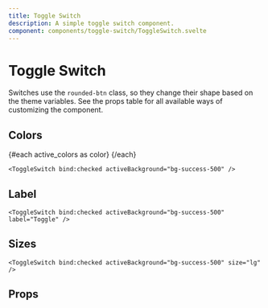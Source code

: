 ```yaml
---
title: Toggle Switch
description: A simple toggle switch component.
component: components/toggle-switch/ToggleSwitch.svelte
---
```


<script>
    import PropsTable from './PropsTable.svelte';
    import docs from '$lib/components/toggle-switch/ToggleSwitch.svelte?raw&sveld';
    import ToggleSwitch from '$lib/components/toggle-switch/ToggleSwitch.svelte';

    const active_colors = ['bg-primary-500', 'bg-secondary-500', 'bg-tertiary-500', 'bg-success-500', 'bg-warning-500', 'bg-error-500'];
</script>

# Toggle Switch

Switches use the `rounded-btn` class, so they change their shape based on the theme variables. See the props table for all available ways of customizing the component.

## Colors

<div class="w-full flex flex-wrap p-4 justify-center gap-4 items-center rounded-container border-1 border-surface-500/30-200/30 my-4">
    {#each active_colors as color}
        <ToggleSwitch checked={true} activeBackground={color} label={color} />
    {/each}
</div>

```svelte
<ToggleSwitch bind:checked activeBackground="bg-success-500" />
```

## Label

<div class="w-full flex flex-wrap justify-center gap-4 p-4 items-center rounded-container border-1 border-surface-500/30-200/30 my-4">
    <ToggleSwitch checked={true} size="sm" activeBackground="bg-secondary-500" label="Toggle" />
    <ToggleSwitch checked={true} size="lg" activeBackground="bg-secondary-500" label="Toggle" />
</div>

```svelte
<ToggleSwitch bind:checked activeBackground="bg-success-500" label="Toggle" />
```

## Sizes

<div class="w-full flex flex-wrap justify-center gap-4 p-4 items-center rounded-container border-1 border-surface-500/30-200/30 my-4">
        <ToggleSwitch checked={true} size="sm" label="sm" />
        <ToggleSwitch checked={true} lable="md" label="md" />
        <ToggleSwitch checked={true} size="lg" label="lg" />
</div>

```svelte
<ToggleSwitch bind:checked activeBackground="bg-success-500" size="lg" />
```

## Props

<PropsTable props={docs.props} />